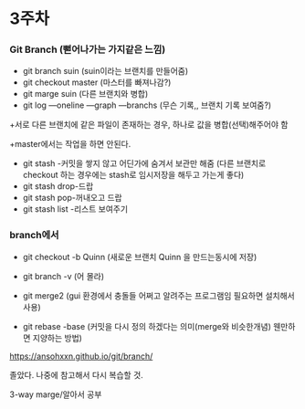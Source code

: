 # 3주차 

### Git Branch (뻗어나가는 가지같은 느낌)	
- git branch suin (suin이라는 브랜치를 만들어줌)
- git checkout master (마스터를 빠져나감?)
- git marge suin (다른 브랜치와 병합)
- git log —oneline —graph —branchs (무슨 기록,, 브랜치 기록 보여줌?)      

+서로 다른 브랜치에 같은 파일이 존재하는 경우, 하나로 값을 병합(선택)해주어야 함

+master에서는 작업을 하면 안된다.


- git stash -커밋을 쌓지 않고 어딘가에 숨겨서 보관만 해줌 (다른 브랜치로 checkout 하는 경우에는 stash로 임시저장을 해두고 가는게 좋다)
- git stash drop-드랍
- git stash pop-꺼내오고 드랍
- git stash list  -리스트 보여주기

### branch에서
- git checkout -b Quinn (새로운 브랜치 Quinn 을 만드는동시에 저장)
- git branch -v (어 몰라)

- git merge2 (gui 환경에서 충돌들 어쩌고 알려주는 프로그램임  필요하면 설치해서 사용)
- git rebase -base (커밋을 다시 정의 하겠다는 의미(merge와 비슷한개념) 웬만하면 지양하는 방법)


https://ansohxxn.github.io/git/branch/

졸았다. 나중에 참고해서 다시 복습할 것.

3-way marge/알아서 공부
